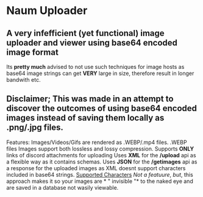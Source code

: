 # Naum Uploader

## A very infefficient (yet functional) image uploader and viewer using base64 encoded image format

Its **pretty much** advised to not use such techniques for image hosts as base64 image strings can get **VERY** large in size, therefore result in longer bandwith etc.


## Disclaimer; This was made in an attempt to discover the outcomes of using base64 encoded images instead of saving them locally as .png/.jpg files.

Features:
  Images/Videos/Gifs are rendered as .WEBP/.mp4 files. .WEBP files Images support both lossless and lossy compression. 
  Supports **ONLY** links of discord attachments for uploading
  Uses **XML** for the **/upload** api as a flexible way as it contains schemas.
  Uses **JSON** for the **/getimages** api as a response for the uploaded images as XML doesnt support characters included in base64 strings. [Supported Characters](https://en.wikipedia.org/wiki/List_of_XML_and_HTML_character_entity_references)
  *Not a featuure*, *but*, this approach makes it so your images are * " invisible "* to the naked eye and are saved in a database not wasily viewable.
  
